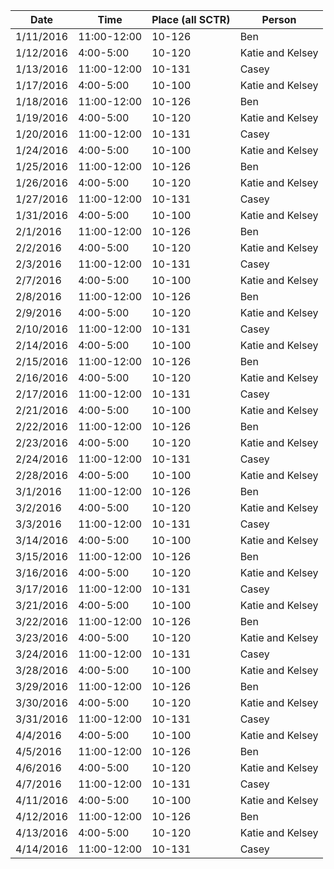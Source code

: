 | Date      | Time        | Place (all SCTR) | Person           |
|-----------|-------------|------------------|------------------|
| 1/11/2016 | 11:00-12:00 | 10-126           | Ben              |
| 1/12/2016 | 4:00-5:00   | 10-120           | Katie and Kelsey |
| 1/13/2016 | 11:00-12:00 | 10-131           | Casey            |
| 1/17/2016 | 4:00-5:00   | 10-100           | Katie and Kelsey |
| 1/18/2016 | 11:00-12:00 | 10-126           | Ben              |
| 1/19/2016 | 4:00-5:00   | 10-120           | Katie and Kelsey |
| 1/20/2016 | 11:00-12:00 | 10-131           | Casey            |
| 1/24/2016 | 4:00-5:00   | 10-100           | Katie and Kelsey |
| 1/25/2016 | 11:00-12:00 | 10-126           | Ben              |
| 1/26/2016 | 4:00-5:00   | 10-120           | Katie and Kelsey |
| 1/27/2016 | 11:00-12:00 | 10-131           | Casey            |
| 1/31/2016 | 4:00-5:00   | 10-100           | Katie and Kelsey |
| 2/1/2016  | 11:00-12:00 | 10-126           | Ben              |
| 2/2/2016  | 4:00-5:00   | 10-120           | Katie and Kelsey |
| 2/3/2016  | 11:00-12:00 | 10-131           | Casey            |
| 2/7/2016  | 4:00-5:00   | 10-100           | Katie and Kelsey |
| 2/8/2016  | 11:00-12:00 | 10-126           | Ben              |
| 2/9/2016  | 4:00-5:00   | 10-120           | Katie and Kelsey |
| 2/10/2016 | 11:00-12:00 | 10-131           | Casey            |
| 2/14/2016 | 4:00-5:00   | 10-100           | Katie and Kelsey |
| 2/15/2016 | 11:00-12:00 | 10-126           | Ben              |
| 2/16/2016 | 4:00-5:00   | 10-120           | Katie and Kelsey |
| 2/17/2016 | 11:00-12:00 | 10-131           | Casey            |
| 2/21/2016 | 4:00-5:00   | 10-100           | Katie and Kelsey |
| 2/22/2016 | 11:00-12:00 | 10-126           | Ben              |
| 2/23/2016 | 4:00-5:00   | 10-120           | Katie and Kelsey |
| 2/24/2016 | 11:00-12:00 | 10-131           | Casey            |
| 2/28/2016 | 4:00-5:00   | 10-100           | Katie and Kelsey |
| 3/1/2016  | 11:00-12:00 | 10-126           | Ben              |
| 3/2/2016  | 4:00-5:00   | 10-120           | Katie and Kelsey |
| 3/3/2016  | 11:00-12:00 | 10-131           | Casey            |
| 3/14/2016 | 4:00-5:00   | 10-100           | Katie and Kelsey |
| 3/15/2016 | 11:00-12:00 | 10-126           | Ben              |
| 3/16/2016 | 4:00-5:00   | 10-120           | Katie and Kelsey |
| 3/17/2016 | 11:00-12:00 | 10-131           | Casey            |
| 3/21/2016 | 4:00-5:00   | 10-100           | Katie and Kelsey |
| 3/22/2016 | 11:00-12:00 | 10-126           | Ben              |
| 3/23/2016 | 4:00-5:00   | 10-120           | Katie and Kelsey |
| 3/24/2016 | 11:00-12:00 | 10-131           | Casey            |
| 3/28/2016 | 4:00-5:00   | 10-100           | Katie and Kelsey |
| 3/29/2016 | 11:00-12:00 | 10-126           | Ben              |
| 3/30/2016 | 4:00-5:00   | 10-120           | Katie and Kelsey |
| 3/31/2016 | 11:00-12:00 | 10-131           | Casey            |
| 4/4/2016  | 4:00-5:00   | 10-100           | Katie and Kelsey |
| 4/5/2016  | 11:00-12:00 | 10-126           | Ben              |
| 4/6/2016  | 4:00-5:00   | 10-120           | Katie and Kelsey |
| 4/7/2016  | 11:00-12:00 | 10-131           | Casey            |
| 4/11/2016 | 4:00-5:00   | 10-100           | Katie and Kelsey |
| 4/12/2016 | 11:00-12:00 | 10-126           | Ben              |
| 4/13/2016 | 4:00-5:00   | 10-120           | Katie and Kelsey |
| 4/14/2016 | 11:00-12:00 | 10-131           | Casey            |
